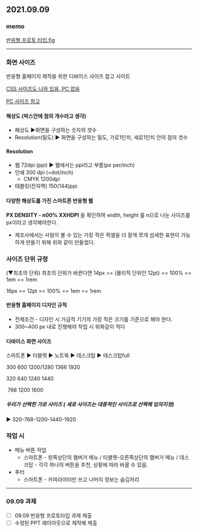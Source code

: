 ## 2021.09.09



### memo

[반응형 프로토 타입.fig](https://www.figma.com/file/9tFKaxKbsy0vnOSeDo4Seu/project_01_redesign?node-id=17%3A2)




---



### 화면 사이즈

반응형 홈페이지 제작을 위한 디바이스 사이즈 참고 사이트

[CSS 사이즈도 나와 있음, PC 없음](https://www.mydevice.io/) 

[PC 사이즈 참고](https://screensiz.es/)





#### 해상도 (박스안에 점의 개수라고 생각)

- 해상도 ▶화면을 구성하는 숫자의 갯수
- Resolution(밀도) ▶ 화면을 구성하는 밀도, 가로1인치, 세로1인치 안의 점의 갯수



#### Resolution

- 웹 72dpi (ppi) ▶ 웹에서는 ppi라고 부름(px per/inch)
- 인쇄 300 dpi (=dot/inch)
  - CMYK 1200dpi
- 태블릿(전자책) 150(144)ppi



#### 다양한 해상도를 가진 스마트폰 반응형 웹

**PX DENSITY - n00% XXHDPI** 을 확인하여 width, height 를 n으로 나눈 사이즈를 px이라고 생각해야한다.

- 제조사에서는 사람이 볼 수 있는 가장 작은 픽셀을 더 잘게 쪼개 섬세한 표현이 가능하게 만들기 위해 위와 같이 만들었다.





### 사이즈 단위 규정

(▼최초의 단위) 최초의 단위가 바뀐다면 14px == (물리적 단위인 12pt) == 100% == 1em == 1rem

16px == 12pt == 100% == 1em == 1rem



#### 반응형 홈페이지 디자인 규칙

- 전제조건 - 디자인 시 가급적 기기의 가장 작은 크기를 기준으로 해야 한다.
- 300~400 px 내로 진행해야 작업 시 위화감이 적다



#### 디바이스 화면 사이즈

스마트폰        ▶        타블렛        ▶        노트북        ▶        데스크탑        ▶        테스크탑full

300                                600                      1200/1280                    1366                             1920

320                                640                          1240                          1440

​                                       768                          1200                          1600



##### 우리가 선택한 가로 사이즈 ( 세로 사이즈는 대중적인 사이즈로 선택해 임의지정)

▶ 320-768-1200-1440-1920





### 작업 시 

- 메뉴 버튼 작업
  - 스마트폰 - 왼쪽상단의 햄버거 메뉴 / 타블렛-오른쪽상단의 햄버거 메뉴 / 데스크탑 - 각각 하나의 버튼을 추천, 상황에 따라 바꿀 수 있음.
- 푸터
  - 스마트폰 - 카피라이터만 쓰고 나머지 정보는 숨김처리



---

### 09.09 과제



- [ ] 09.09 반응형 프로토타입 과제 제출
- [ ] 수정된 PPT 레이아웃으로 제작해 제출